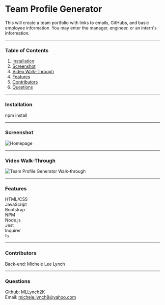# Team Profile Generator
This will create a team portfolio with links to emails, GitHubs, and basic employee information. You may enter the manager, engineer, or an intern's information.

***
### Table of Contents  
1. [Installation]()
2. [Screenshot]()
3. [Video Walk-Through]()
4. [Features]()
5. [Contributors]()
6. [Questions]()  

***
### Installation    
npm install

***
### Screenshot  
![Homepage]()

***
### Video Walk-Through   
![Team Profile Generator Walk-through]()

***
### Features  
HTML/CSS  
JavaScript  
Bootstrap     
NPM    
Node.js   
Jest   
Inquirer  
fs  

***
### Contributors  
Back-end: Michele Lee Lynch

***
### Questions  
Github: MLLynch2K  
Email: michele.lynch8@yahoo.com
